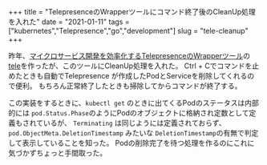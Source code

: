+++
title = "TelepresenceのWrapperツールにコマンド終了後のCleanUp処理を入れた"
date = "2021-01-11"
tags = ["kubernetes","Telepresence","go","development"]
slug = "tele-cleanup"
+++

昨年、[マイクロサービス開発を効率化するTelepresenceのWrapperツール](https://www.biosugar0.com/posts/2020/07/tele/)の[tele](https://github.com/biosugar0/tele)を作ったが、このツールにCleanUp処理を入れた。
Ctrl + Cでコマンドを止めたときも自動でTelepresence が作成したPodとServiceを削除してくれるので便利。
もちろん正常終了したときも掃除してからコマンドが終了する。
<!--more-->

この実装をするときに、`kubectl get` のときに出てくるPodのステータスは内部的には
`pod.Status.Phase`のようにPodのオブジェクトに格納され定数として定義もされているが、
`Terminating` は同じようには定義されておらず、`pod.ObjectMeta.DeletionTimestamp` みたいな `DeletionTimestamp`の有無で判定して表示していることを知った。
Podの削除完了を待つ処理を作るのにこれに気づかずちょっと手間取った。

